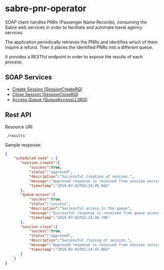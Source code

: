 # sabre-pnr-operator
SOAP client handles PNRs (Passenger Name Records), consuming the Sabre web services in order to facilitate and automate travel agency services.

The application periodically retrieves the PNRs and identifies which of them inquire a refund. Then it places the identified PNRs into a different queue.

It provides a RESTful endpoint in order to expose the results of each process.

## SOAP Services 

- [Create Session (SessionCreateRQ)](https://beta.developer.sabre.com/docs/soap_apis/session_management/create_access_token)
- [Close Session (SessionCloseRQ)](https://beta.developer.sabre.com/docs/soap_apis/session_management/close_session)
- [Access Queue (QueueAccessLLSRQ)](https://beta.developer.sabre.com/docs/soap_apis/management/queue/Access_Queue)

## Rest API

Resource URI
```
 /results
```
Sample response:
```json
{
    "scheduled-task" : {
       "session-create":{
           "success":true,
           "status":"approved",
           "description":"Successful creation of session.",
           "message":"Approved response is received from session service.",
           "timestamp":"2019-07-02T02:34:45.945"
       },
       "queue-access":{
           "success":true, 
           "status":"success",
           "description":"Successful access in the queue",
           "message":"Successful response is received from queue access service." ,
           "timestamp":"2019-07-02T02:34:46.796"
       },
       "session-close":{
           "success":true,
           "status":"approved",
           "description":"Successful closing of session.",
           "message":"Approved response is received from session service.",
           "timestamp":"2019-07-02T02:34:47.065"
       }
    }
}
```